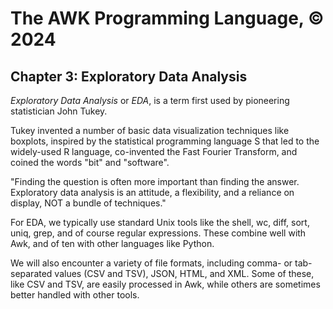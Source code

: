 # The AWK Programming Language, © 2024

## Chapter 3: Exploratory Data Analysis

_Exploratory Data Analysis_ or _EDA_, is a term first used by pioneering statistician John Tukey.

Tukey invented a number of basic data visualization techniques like boxplots, inspired by the statistical programming language S that led to the widely-used R language, co-invented the Fast Fourier Transform, and coined the words "bit" and "software".

"Finding the question is often more important than finding the answer. Exploratory data analysis is an attitude, a flexibility, and a reliance on display, NOT a bundle of techniques."

For EDA, we typically use standard Unix tools like the shell, wc, diff, sort, uniq, grep, and of course regular expressions. These combine well with Awk, and of ten with other languages like Python.

We will also encounter a variety of file formats, including comma- or tab-separated values (CSV and TSV), JSON, HTML, and XML. Some of these, like CSV and TSV, are easily processed in Awk, while others are sometimes better handled with other tools.
